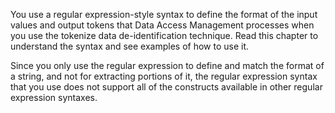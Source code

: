 You use a regular expression-style syntax to define the format of the input values and output tokens that Data Access Management processes when you use the tokenize data de-identification technique. Read this chapter to understand the syntax and see examples of how to use it.

Since you only use the regular expression to define and match the format of a string, and not for extracting portions of it, the regular expression syntax that you use does not support all of the constructs available in other regular expression syntaxes.

